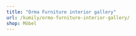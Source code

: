 ```yaml
---
title: "Orma Furniture interior gallery"
url: /kumily/orma-furniture-interior-gallery/
shop: Möbel
---
```

